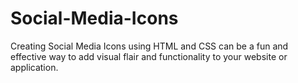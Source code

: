 # Social-Media-Icons
 Creating Social Media Icons using HTML and CSS can be a fun and effective way to add visual flair and functionality to your website or application. 

